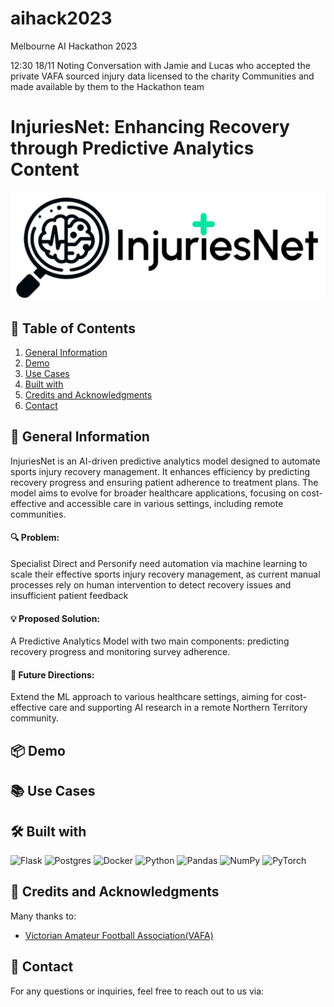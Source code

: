 # aihack2023
Melbourne AI Hackathon 2023

12:30 18/11 Noting Conversation with Jamie and Lucas who accepted the private VAFA sourced injury data licensed to
the charity Communities and made available by them to the Hackathon team

# InjuriesNet: Enhancing Recovery through Predictive Analytics Content
<p align="center">
  <img src="img/InjuriesNet_logo_final.jpg" alt="Image" width="700"/>
</p>

## 🔗 Table of Contents
1. [General Information](#general-information)
2. [Demo](#demo)
3. [Use Cases](#use-cases)
4. [Built with](#built-with)
5. [Credits and Acknowledgments](#credits-and-acknowledgments)
6. [Contact](#contact)

## 🔭 General Information
InjuriesNet is an AI-driven predictive analytics model designed to automate sports injury recovery management. It enhances efficiency by predicting recovery progress and ensuring patient adherence to treatment plans. The model aims to evolve for broader healthcare applications, focusing on cost-effective and accessible care in various settings, including remote communities.

#### 🔍 Problem: 
Specialist Direct and Personify need automation via machine learning to scale their effective sports injury recovery management, as current manual processes rely on human intervention to detect recovery issues and insufficient patient feedback

#### 💡 Proposed Solution: 
A Predictive Analytics Model with two main components: predicting recovery progress and monitoring survey adherence.

#### 🚀 Future Directions: 
Extend the ML approach to various healthcare settings, aiming for cost-effective care and supporting AI research in a remote Northern Territory community.

   

## 📦 Demo


## 📚 Use Cases


## 🛠 Built with
![Flask](https://img.shields.io/badge/flask-%23000.svg?style=for-the-badge&logo=flask&logoColor=white)
![Postgres](https://img.shields.io/badge/postgres-%23316192.svg?style=for-the-badge&logo=postgresql&logoColor=white)
![Docker](https://img.shields.io/badge/docker-%230db7ed.svg?style=for-the-badge&logo=docker&logoColor=white)
![Python](https://img.shields.io/badge/python-3670A0?style=for-the-badge&logo=python&logoColor=ffdd54)
![Pandas](https://img.shields.io/badge/pandas-%23150458.svg?style=for-the-badge&logo=pandas&logoColor=white)
![NumPy](https://img.shields.io/badge/numpy-%23013243.svg?style=for-the-badge&logo=numpy&logoColor=white)
![PyTorch](https://img.shields.io/badge/PyTorch-%23EE4C2C.svg?style=for-the-badge&logo=PyTorch&logoColor=white)


## 👏 Credits and Acknowledgments
Many thanks to:
- [Victorian Amateur Football Association(VAFA)](https://www.vafa.com.au/)


## 📧 Contact
For any questions or inquiries, feel free to reach out to us via:
